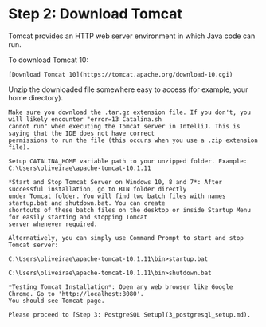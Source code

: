 # Step 2: Download Tomcat

Tomcat provides an HTTP web server environment in which Java code can run.

To download Tomcat 10:
````{admonition} Resource
[Download Tomcat 10](https://tomcat.apache.org/download-10.cgi)
````

Unzip the downloaded file somewhere easy to access (for example, your home directory).

```{tabbed} If You Are on a Mac
Make sure you download the .tar.gz extension file. If you don't, you will likely encounter "error=13 Catalina.sh 
cannot run" when executing the Tomcat server in IntelliJ. This is saying that the IDE does not have correct 
permissions to run the file (this occurs when you use a .zip extension file).
```

```{tabbed} If You Are on Windows
Setup CATALINA_HOME variable path to your unzipped folder. Example: C:\Users\oliveirae\apache-tomcat-10.1.11  
 
*Start and Stop Tomcat Server on Windows 10, 8 and 7*: After successful installation, go to BIN folder directly 
under Tomcat folder. You will find two batch files with names startup.bat and shutdown.bat. You can create 
shortcuts of these batch files on the desktop or inside Startup Menu for easily starting and stopping Tomcat 
server whenever required.  

Alternatively, you can simply use Command Prompt to start and stop Tomcat server:  

C:\Users\oliveirae\apache-tomcat-10.1.11\bin>startup.bat  

C:\Users\oliveirae\apache-tomcat-10.1.11\bin>shutdown.bat 
 
*Testing Tomcat Installation*: Open any web browser like Google Chrome. Go to 'http://localhost:8080'. 
You should see Tomcat page.
```

```{admonition} What's Next
Please proceed to [Step 3: PostgreSQL Setup](3_postgresql_setup.md).
```
